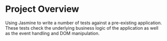 # Project Overview

Using Jasmine to write a number of tests against a pre-existing application. These tests check the underlying business logic of the application as well as the event handling and DOM manipulation.

